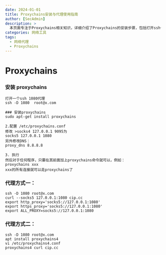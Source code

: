 ```yaml
---
date: 2024-01-01
title: Proxychains安装与代理使用指南
author: [SecAdmin]
description: >
  本页面专注于Proxychains相关知识，详细介绍了Proxychains的安装步骤，包括打开ssh代理以及使用apt-get命令安装，同时说明了如何配置/etc/proxychains.conf文件以适配代理设置。此外，还深入解析了两种代理方式，涵盖通过设置环境变量实现代理以及利用proxychains4命令实现代理，为用户在网络代理配置方面提供全面且实用的指引。
categories: 网络工具
tags:
  - 网络代理
  - Proxychains
---
```


# Proxychains

### 安装 proxychains

```
打开一个ssh 1080代理
ssh -D 1080  root@x.com

### 安装proxychains
sudo apt-get install proxychains

2.配置 /etc/proxychains.conf
修改 >socks4 127.0.0.1 9095为
socks5 127.0.0.1 1080
另外修改DNS：
proxy_dns 8.8.8.8

3. 执行
然后对于任何程序，只要在其前面加上proxychains命令就可以，例如：
proxychains xxx
xxx的所有连接就可以走proxychains了
```

### 代理方式一：
    ssh -D 1080 root@x.com
    curl --socks5 127.0.0.1:1080 cip.cc
    export http_proxy='socks5://127.0.0.1:1080'    
    export https_proxy='socks5://127.0.0.1:1080'
    export ALL_PROXY=socks5://127.0.0.1:1080

### 代理方式二：
    ssh -D 1080 root@x.com
    apt install proxychains4
    vi /etc/proxychains4.conf
    proxychains4 curl cip.cc
